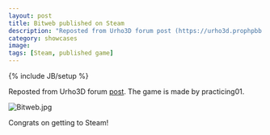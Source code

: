 ```yaml
---
layout: post
title: Bitweb published on Steam
description: "Reposted from Urho3D forum post (https://urho3d.prophpbb.com/topic1133.html)."
category: showcases
image:
tags: [Steam, published game]
---
```

{% include JB/setup %}

Reposted from Urho3D forum [post](https://urho3d.prophpbb.com/topic1133.html). The game is made by practicing01.

![Bitweb.jpg](http://cdn.akamai.steamstatic.com/steam/apps/375220/ss_f260e552131d57ecad8a93b6a84d062f1ba8893b.1920x1080.jpg?t=1433368755)

Congrats on getting to Steam!
